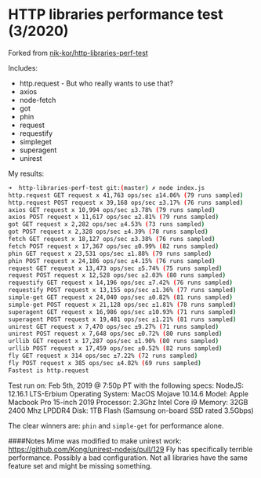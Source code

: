 # HTTP libraries performance test (3/2020)

Forked from [nik-kor/http-libraries-perf-test](https://github.com/nik-kor/http-libraries-perf-test)

Includes:
* http.request - But who really wants to use that?
* axios
* node-fetch
* got
* phin
* request
* requestify
* simpleget
* superagent
* unirest

My results:
```bash
➜  http-libraries-perf-test git:(master) ✗ node index.js
http.request GET request x 41,763 ops/sec ±14.06% (79 runs sampled)
http.request POST request x 39,168 ops/sec ±3.17% (76 runs sampled)
axios GET request x 10,994 ops/sec ±3.78% (79 runs sampled)
axios POST request x 11,617 ops/sec ±2.81% (79 runs sampled)
got GET request x 2,282 ops/sec ±4.53% (73 runs sampled)
got POST request x 2,328 ops/sec ±4.39% (78 runs sampled)
fetch GET request x 18,127 ops/sec ±3.38% (76 runs sampled)
fetch POST request x 17,367 ops/sec ±0.99% (82 runs sampled)
phin GET request x 23,531 ops/sec ±1.88% (79 runs sampled)
phin POST request x 24,186 ops/sec ±4.15% (76 runs sampled)
request GET request x 13,473 ops/sec ±5.74% (75 runs sampled)
request POST request x 12,528 ops/sec ±2.03% (80 runs sampled)
requestify GET request x 14,196 ops/sec ±7.42% (76 runs sampled)
requestify POST request x 13,155 ops/sec ±1.36% (77 runs sampled)
simple-get GET request x 24,040 ops/sec ±0.82% (81 runs sampled)
simple-get POST request x 21,128 ops/sec ±1.81% (78 runs sampled)
superagent GET request x 16,986 ops/sec ±10.93% (71 runs sampled)
superagent POST request x 19,481 ops/sec ±1.21% (81 runs sampled)
unirest GET request x 7,470 ops/sec ±9.27% (71 runs sampled)
unirest POST request x 7,648 ops/sec ±0.72% (80 runs sampled)
urllib GET request x 17,287 ops/sec ±1.90% (80 runs sampled)
urllib POST request x 17,459 ops/sec ±0.52% (82 runs sampled)
fly GET request x 314 ops/sec ±7.22% (72 runs sampled)
fly POST request x 385 ops/sec ±4.82% (69 runs sampled)
Fastest is http.request
```

Test run on: Feb 5th, 2019 @ 7:50p PT with the following specs:
NodeJS: 12.16.1 LTS-Erbium
Operating System: MacOS Mojave 10.14.6
Model: Apple Macbook Pro 15-inch 2019
Processor: 2.3Ghz Intel Core i9
Memory: 32GB 2400 Mhz LPDDR4
Disk: 1TB Flash (Samsung on-board SSD rated 3.5Gbps)

The clear winners are: `phin` and `simple-get` for performance alone.

####Notes
Mime was modified to make unirest work: https://github.com/Kong/unirest-nodejs/pull/129
Fly has specifically terrible performance. Possibly a bad configuration.
Not all libraries have the same feature set and might be missing something.
